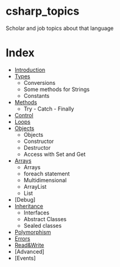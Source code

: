 # csharp_topics
Scholar and job topics about that language

# Index

* [Introduction](docs/01introduction.md)
* [Types](docs/02types.md)
    * Conversions
    * Some methods for Strings
    * Constants
* [Methods](docs/03methods.md)
    * Try - Catch - Finally
* [Control](docs/04control.md)
* [Loops](docs/05loops.md)
* [Objects](docs/06object.md)
    * Objects
    * Constructor
    * Destructor
    * Access with Set and Get
* [Arrays](docs/07array.md)
    * Arrays
    * foreach statement
    * Multidimensional
    * ArrayList
    * List
* [Debug]
* [Inheritance](docs/08inheritance.md)
    * Interfaces
    * Abstract Classes
    * Sealed classes
* [Polymorphism](docs/09polymorphism.md)
* [Errors](docs/10errors.md)
* [Read&Write](docs/11readandwrite.md)
* [Advanced]
* [Events]


```cs
```

```cs
```
```cs
```

```cs
```

```cs
```

```cs
```

```cs
```

```cs
```

```cs
```

```cs
```

```cs
```

```cs
```


```cs
```

```cs
```

```cs
```

```cs
```

```cs
```

```cs
```

```cs
```

```cs
```

```cs
```
```cs
```

```cs
```

```cs
```

```cs
```

```cs
```

```cs
```

```cs
```

```cs
```

```cs
```

```cs
```
```cs
```

```cs
```

```cs
```

```cs
```

```cs
```

```cs
```

```cs
```

```cs
```

```cs
```

```cs
```


```cs
```

```cs
```

```cs
```

```cs
```

```cs
```

```cs
```

```cs
```

```cs
```

```cs
```
```cs
```

```cs
```

```cs
```

```cs
```

```cs
```

```cs
```

```cs
```

```cs
```

```cs
```

```cs
```
```cs
```

```cs
```

```cs
```

```cs
```

```cs
```

```cs
```

```cs
```

```cs
```

```cs
```

```cs
```


```cs
```

```cs
```

```cs
```

```cs
```

```cs
```

```cs
```

```cs
```

```cs
```

```cs
```
```cs
```

```cs
```

```cs
```

```cs
```

```cs
```

```cs
```

```cs
```

```cs
```

```cs
```

```cs
```
```cs
```

```cs
```

```cs
```

```cs
```

```cs
```

```cs
```

```cs
```

```cs
```

```cs
```

```cs
```